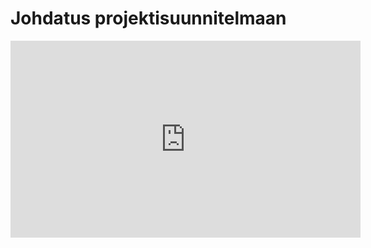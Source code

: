 # Johdatus projektisuunnitelmaan

<iframe width="560" height="315" src="https://www.youtube.com/embed/moE-2M26hGo" frameborder="0" allow="accelerometer; autoplay; clipboard-write; encrypted-media; gyroscope; picture-in-picture" allowfullscreen></iframe>